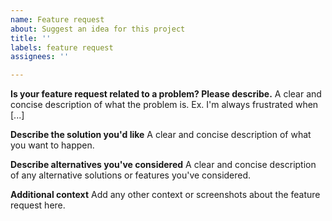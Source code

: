 ```yaml
---
name: Feature request
about: Suggest an idea for this project
title: ''
labels: feature request
assignees: ''

---
```


<!-- if you have a general question, use the discussions at https://github.com/beakerbrowser/beaker/discussions instead -->

**Is your feature request related to a problem? Please describe.**
A clear and concise description of what the problem is. Ex. I'm always frustrated when [...]

**Describe the solution you'd like**
A clear and concise description of what you want to happen.

**Describe alternatives you've considered**
A clear and concise description of any alternative solutions or features you've considered.

**Additional context**
Add any other context or screenshots about the feature request here.
